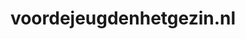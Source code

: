---
layout: post
title:  "voordejeugdenhetgezin.nl"
internal_url:  "/dutchgov/voordejeugdenhetgezin.nl.html"
categories: dutchgov
---